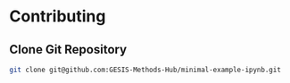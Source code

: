 # Contributing

## Clone Git Repository

```bash
git clone git@github.com:GESIS-Methods-Hub/minimal-example-ipynb.git
```